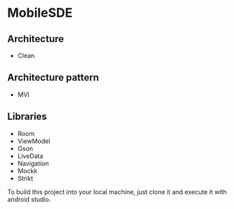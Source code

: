 # MobileSDE

## Architecture

* Clean 

## Architecture pattern

* MVI

## Libraries

* Room 
* ViewModel
* Gson
* LiveData
* Navigation
* Mockk
* Strikt

To build this project into your local machine, just clone it and execute it with android studio.